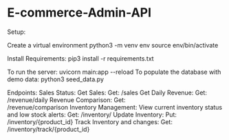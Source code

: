 # E-commerce-Admin-API
Setup:

Create a virtual environment
  python3 -m venv env
  source env/bin/activate

Install Requirements:
  pip3 install -r requirements.txt

To run the server:
  uvicorn main:app --reload
To populate the database with demo data:
  python3 seed_data.py

Endpoints:
Sales Status:
 Get Sales:
    Get: 
      /sales
 Get Daily Revenue:
    Get:
      /revenue/daily
 Revenue Comparison:
    Get:  
      /revenue/comparison
Inventory Management:
  View current inventory status and low stock alerts:
    Get:
      /inventory/
  Update Inventory:
    Put:
      /inventory/{product_id}
  Track Inventory and changes:
    Get:
     /inventory/track/{product_id} 
    
